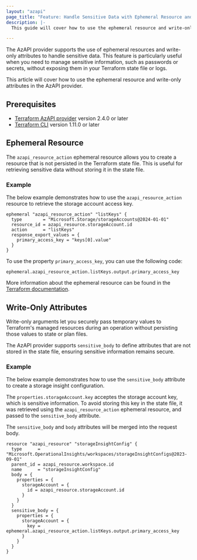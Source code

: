 ```yaml
---
layout: "azapi"
page_title: "Feature: Handle Sensitive Data with Ephemeral Resource and Write-Only Attributes"
description: |-
  This guide will cover how to use the ephemeral resource and write-only attributes to handle sensitive data in the AzAPI provider.

---
```


The AzAPI provider supports the use of ephemeral resources and write-only attributes to handle sensitive data. This feature is particularly useful when you need to manage sensitive information, such as passwords or secrets, without exposing them in your Terraform state file or logs.

This article will cover how to use the ephemeral resource and write-only attributes in the AzAPI provider.

## Prerequisites

- [Terraform AzAPI provider](https://registry.terraform.io/providers/azure/azapi) version 2.4.0 or later
- [Terraform CLI](https://www.terraform.io/downloads.html) version 1.11.0 or later

## Ephemeral Resource

The `azapi_resource_action` ephemeral resource allows you to create a resource that is not persisted in the Terraform state file. This is useful for retrieving sensitive data without storing it in the state file.

### Example

The below example demonstrates how to use the `azapi_resource_action` resource to retrieve the storage account access key.

```hcl
ephemeral "azapi_resource_action" "listKeys" {
  type        = "Microsoft.Storage/storageAccounts@2024-01-01"
  resource_id = azapi_resource.storageAccount.id
  action      = "listKeys"
  response_export_values = {
    primary_access_key = "keys[0].value"
  }
}
```

To use the property `primary_access_key`, you can use the following code:

```hcl
ephemeral.azapi_resource_action.listKeys.output.primary_access_key
```

More information about the ephemeral resource can be found in the [Terraform documentation](https://developer.hashicorp.com/terraform/language/resources/ephemeral).

## Write-Only Attributes

Write-only arguments let you securely pass temporary values to Terraform's managed resources during an operation without persisting those values to state or plan files.

The AzAPI provider supports `sensitive_body` to define attributes that are not stored in the state file, ensuring sensitive information remains secure.

### Example

The below example demonstrates how to use the `sensitive_body` attribute to create a storage insight configuration.

The `properties.storageAccount.key` acceptes the storage account key, which is sensitive information. To avoid storing this key in the state file, it was retrieved using the `azapi_resource_action` ephemeral resource, and passed to the `sensitive_body` attribute.

The `sensitive_body` and `body` attributes will be merged into the request body.


```hcl
resource "azapi_resource" "storageInsightConfig" {
  type      = "Microsoft.OperationalInsights/workspaces/storageInsightConfigs@2023-09-01"
  parent_id = azapi_resource.workspace.id
  name      = "storageInsightConfig"
  body = {
    properties = {
      storageAccount = {
        id = azapi_resource.storageAccount.id
      }
    }
  }
  sensitive_body = {
    properties = {
      storageAccount = {
        key = ephemeral.azapi_resource_action.listKeys.output.primary_access_key
      }
    }
  }
}
```

